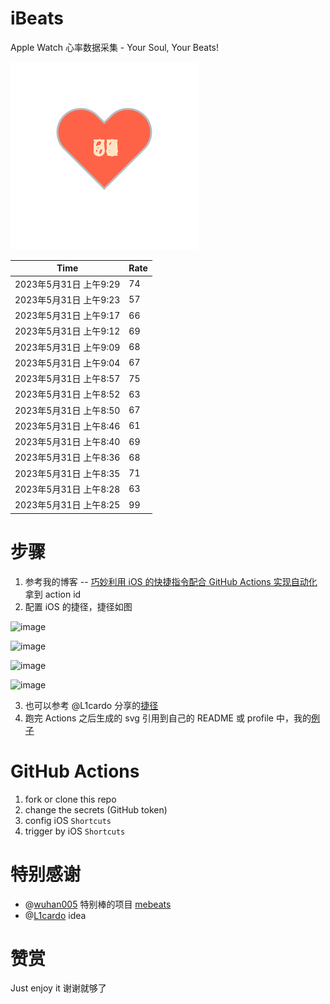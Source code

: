 # iBeats
Apple Watch 心率数据采集 - Your Soul, Your Beats!

![](./files/heart.svg)

<!--START_SECTION:my_heart_rate-->
| Time | Rate | 
 | ---- | ---- | 
| 2023年5月31日 上午9:29 | 74 |
| 2023年5月31日 上午9:23 | 57 |
| 2023年5月31日 上午9:17 | 66 |
| 2023年5月31日 上午9:12 | 69 |
| 2023年5月31日 上午9:09 | 68 |
| 2023年5月31日 上午9:04 | 67 |
| 2023年5月31日 上午8:57 | 75 |
| 2023年5月31日 上午8:52 | 63 |
| 2023年5月31日 上午8:50 | 67 |
| 2023年5月31日 上午8:46 | 61 |
| 2023年5月31日 上午8:40 | 69 |
| 2023年5月31日 上午8:36 | 68 |
| 2023年5月31日 上午8:35 | 71 |
| 2023年5月31日 上午8:28 | 63 |
| 2023年5月31日 上午8:25 | 99 |

<!--END_SECTION:my_heart_rate-->

# 步骤
1. 参考我的博客 -- [巧妙利用 iOS 的快捷指令配合 GitHub Actions 实现自动化](https://github.com/yihong0618/gitblog/issues/198) 拿到 action id
2. 配置 iOS 的捷径，捷径如图

![image](https://user-images.githubusercontent.com/15976103/122154218-0db0b480-ce97-11eb-93bb-5aec07c558dc.png)

![image](https://user-images.githubusercontent.com/15976103/122154236-186b4980-ce97-11eb-8e4b-70551a0391ae.png)

![image](https://user-images.githubusercontent.com/15976103/122154268-2d47dd00-ce97-11eb-902e-3acf292265a9.png)

![image](https://user-images.githubusercontent.com/15976103/122174055-fa144680-ceb4-11eb-9be2-3eb83cd516f7.png)

3. 也可以参考 @L1cardo 分享的[捷径](https://www.icloud.com/shortcuts/6ab6047b459c41ad822ad6b94b1c03d4)
4. 跑完 Actions 之后生成的 svg 引用到自己的 README 或 profile 中，我的[例子](https://github.com/yihong0618) 

# GitHub Actions

1. fork or clone this repo
2. change the secrets (GitHub token)
3. config iOS `Shortcuts` 
4. trigger by iOS `Shortcuts`

# 特别感谢
- @[wuhan005](https://github.com/wuhan005) 特别棒的项目 [mebeats](https://github.com/wuhan005/mebeats)
- @[L1cardo](https://github.com/L1cardo) idea

# 赞赏
Just enjoy it
谢谢就够了
